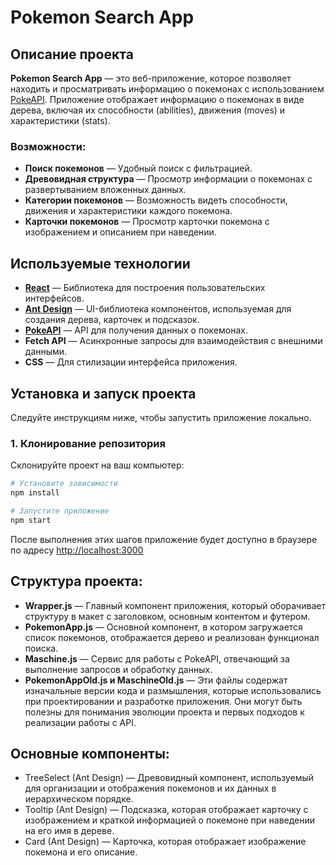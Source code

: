 # Pokemon Search App

## Описание проекта

**Pokemon Search App** — это веб-приложение, которое позволяет находить и просматривать информацию о покемонах с использованием [PokeAPI](https://pokeapi.co/). Приложение отображает информацию о покемонах в виде дерева, включая их способности (abilities), движения (moves) и характеристики (stats).

### Возможности:

-  **Поиск покемонов** — Удобный поиск с фильтрацией.
-  **Древовидная структура** — Просмотр информации о покемонах с развертыванием вложенных данных.
-  **Категории покемонов** — Возможность видеть способности, движения и характеристики каждого покемона.
-  **Карточки покемонов** — Просмотр карточки покемона с изображением и описанием при наведении.

## Используемые технологии

- **[React](https://reactjs.org/)** — Библиотека для построения пользовательских интерфейсов.
- **[Ant Design](https://ant.design/)** — UI-библиотека компонентов, используемая для создания дерева, карточек и подсказок.
- **[PokeAPI](https://pokeapi.co/)** — API для получения данных о покемонах.
- **Fetch API** — Асинхронные запросы для взаимодействия с внешними данными.
- **CSS** — Для стилизации интерфейса приложения.

## Установка и запуск проекта

Следуйте инструкциям ниже, чтобы запустить приложение локально.

### 1. Клонирование репозитория

Склонируйте проект на ваш компьютер:

```bash
# Установите зависимости
npm install

# Запустите приложение
npm start
```

После выполнения этих шагов приложение будет доступно в браузере по адресу [http://localhost:3000](http://localhost:3000)

## Структура проекта:

-  **Wrapper.js** — Главный компонент приложения, который оборачивает структуру в макет с заголовком, основным контентом и футером.
-  **PokemonApp.js** — Основной компонент, в котором загружается список покемонов, отображается дерево и реализован функционал поиска.
-  **Maschine.js** — Сервис для работы с PokeAPI, отвечающий за выполнение запросов и обработку данных.
-  **PokemonAppOld.js и MaschineOld.js** — Эти файлы содержат изначальные версии кода и размышления, которые использовались при проектировании и разработке приложения. Они могут быть полезны для понимания эволюции проекта и первых подходов к реализации работы с API.

## Основные компоненты:

-  TreeSelect (Ant Design) — Древовидный компонент, используемый для организации и отображения покемонов и их данных в иерархическом порядке.
-  Tooltip (Ant Design) — Подсказка, которая отображает карточку с изображением и краткой информацией о покемоне при наведении на его имя в дереве.
-  Card (Ant Design) — Карточка, которая отображает изображение покемона и его описание.


